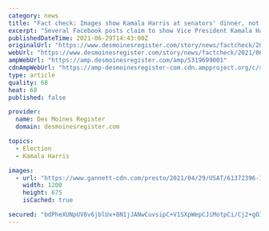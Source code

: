 ```yaml
---
category: news
title: "Fact check: Images show Kamala Harris at senators' dinner, not celebrating Juneteenth"
excerpt: "Several Facebook posts claim to show Vice President Kamala Harris celebrating Juneteenth with a group of white women. That's wrong."
publishedDateTime: 2021-06-29T14:43:00Z
originalUrl: "https://www.desmoinesregister.com/story/news/factcheck/2021/06/28/fact-check-harris-hosted-dinner-female-senators-images-show/5319699001/"
webUrl: "https://www.desmoinesregister.com/story/news/factcheck/2021/06/28/fact-check-harris-hosted-dinner-female-senators-images-show/5319699001/"
ampWebUrl: "https://amp.desmoinesregister.com/amp/5319699001"
cdnAmpWebUrl: "https://amp-desmoinesregister-com.cdn.ampproject.org/c/s/amp.desmoinesregister.com/amp/5319699001"
type: article
quality: 68
heat: 68
published: false

provider:
  name: Des Moines Register
  domain: desmoinesregister.com

topics:
  - Election
  - Kamala Harris

images:
  - url: "https://www.gannett-cdn.com/presto/2021/04/29/USAT/61372396-1b4e-4a0b-94fb-1c9b774f8e3a-GettyImages-1230988576.jpg?auto=webp&crop=4067,2288,x0,y206&format=pjpg&width=1200"
    width: 1200
    height: 675
    isCached: true

secured: "bdPheXUNpUV8v6jblUx+8N1jJANwCuvsipC+V1SXpWepCJiMotpCi/Cj2+gOI6/dddlsuC7Mb7e1SA6I3CJsAP67P+aV9jIubeGPZQ7ErhViRwA8vQxpR07fBPCeBJaG5cUshrdvxCSyei9Cg+8uGz/rZlCrSbU6/S5B55Np3deoUzoYUEq+ehhZAeY2GLgtOOqrIY5zWyFoWreZBZzaViv9a2j3DnUO+IO7WbNHJLgqmmqbsW8erL8OrvcV8xwH0e6Bh43gZLqDgc2JotMJuuQVmXiwAqAklETecA/vwlRLe9oqnREtcFTHkkyxro2HDf/a3b6OJ3cxryEQj0T9AyOpBLwdX13xXi7+ILs7WcE=;jMLDP1SLh+3JZfQlgExKdQ=="
---
```


